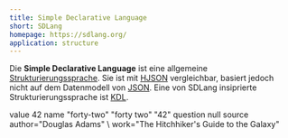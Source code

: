 ```yaml
---
title: Simple Declarative Language
short: SDLang
homepage: https://sdlang.org/
application: structure
---
```


Die **Simple Declarative Language** ist eine allgemeine [Strukturierungssprache](structure). Sie ist mit [HJSON](hjson) vergleichbar, basiert jedoch nicht auf dem Datenmodell von [JSON](json). Eine von SDLang insiprierte Strukturierungssprache ist [KDL](kdl).

<example>
    value 42
    name "forty-two" "forty two" "42"
    question null
    source author="Douglas Adams" \
           work="The Hitchhiker's Guide to the Galaxy"
</example>

